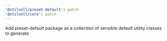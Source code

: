 ```yaml
---
'@stilvoll/preset-default': patch
'@stilvoll/core': patch
---
```


Add preset-default package as a collection of sensible default utility classes to generate

